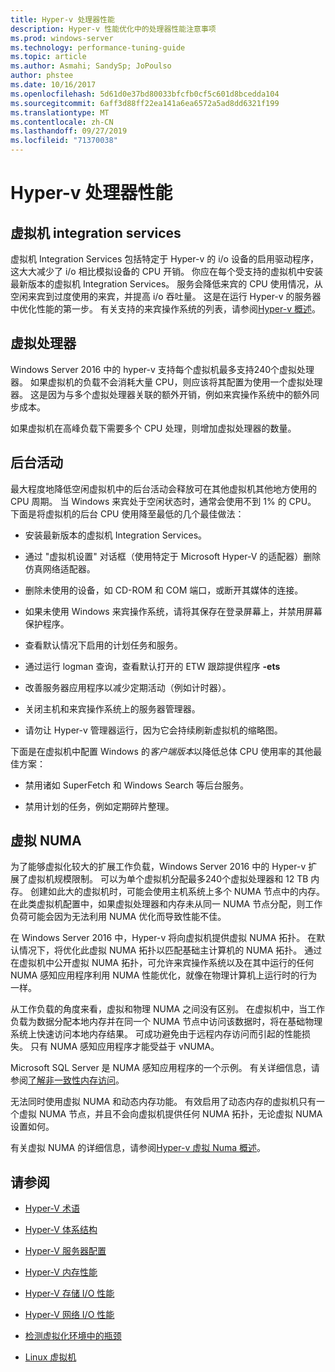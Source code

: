 ```yaml
---
title: Hyper-v 处理器性能
description: Hyper-v 性能优化中的处理器性能注意事项
ms.prod: windows-server
ms.technology: performance-tuning-guide
ms.topic: article
ms.author: Asmahi; SandySp; JoPoulso
author: phstee
ms.date: 10/16/2017
ms.openlocfilehash: 5d61d0e37bd80033bfcfb0cf5c601d8bcedda104
ms.sourcegitcommit: 6aff3d88ff22ea141a6ea6572a5ad8dd6321f199
ms.translationtype: MT
ms.contentlocale: zh-CN
ms.lasthandoff: 09/27/2019
ms.locfileid: "71370038"
---
```

# <a name="hyper-v-processor-performance"></a>Hyper-v 处理器性能


## <a name="virtual-machine-integration-services"></a>虚拟机 integration services

虚拟机 Integration Services 包括特定于 Hyper-v 的 i/o 设备的启用驱动程序，这大大减少了 i/o 相比模拟设备的 CPU 开销。 你应在每个受支持的虚拟机中安装最新版本的虚拟机 Integration Services。 服务会降低来宾的 CPU 使用情况，从空闲来宾到过度使用的来宾，并提高 i/o 吞吐量。 这是在运行 Hyper-v 的服务器中优化性能的第一步。 有关支持的来宾操作系统的列表，请参阅[Hyper-v 概述](https://technet.microsoft.com/library/hh831531.aspx)。

## <a name="virtual-processors"></a>虚拟处理器

Windows Server 2016 中的 hyper-v 支持每个虚拟机最多支持240个虚拟处理器。 如果虚拟机的负载不会消耗大量 CPU，则应该将其配置为使用一个虚拟处理器。 这是因为与多个虚拟处理器关联的额外开销，例如来宾操作系统中的额外同步成本。

如果虚拟机在高峰负载下需要多个 CPU 处理，则增加虚拟处理器的数量。

## <a name="background-activity"></a>后台活动

最大程度地降低空闲虚拟机中的后台活动会释放可在其他虚拟机其他地方使用的 CPU 周期。 当 Windows 来宾处于空闲状态时，通常会使用不到 1% 的 CPU。 下面是将虚拟机的后台 CPU 使用降至最低的几个最佳做法：

-   安装最新版本的虚拟机 Integration Services。

-   通过 "虚拟机设置" 对话框（使用特定于 Microsoft Hyper-V 的适配器）删除仿真网络适配器。

-   删除未使用的设备，如 CD-ROM 和 COM 端口，或断开其媒体的连接。

-   如果未使用 Windows 来宾操作系统，请将其保存在登录屏幕上，并禁用屏幕保护程序。

-   查看默认情况下启用的计划任务和服务。

-   通过运行 logman 查询，查看默认打开的 ETW 跟踪提供程序 **-ets**

-   改善服务器应用程序以减少定期活动（例如计时器）。

-   关闭主机和来宾操作系统上的服务器管理器。

-   请勿让 Hyper-v 管理器运行，因为它会持续刷新虚拟机的缩略图。

下面是在虚拟机中配置 Windows 的*客户端版本*以降低总体 CPU 使用率的其他最佳方案：

-   禁用诸如 SuperFetch 和 Windows Search 等后台服务。

-   禁用计划的任务，例如定期碎片整理。

## <a name="virtual-numa"></a>虚拟 NUMA

为了能够虚拟化较大的扩展工作负载，Windows Server 2016 中的 Hyper-v 扩展了虚拟机规模限制。 可以为单个虚拟机分配最多240个虚拟处理器和 12 TB 内存。 创建如此大的虚拟机时，可能会使用主机系统上多个 NUMA 节点中的内存。 在此类虚拟机配置中，如果虚拟处理器和内存未从同一 NUMA 节点分配，则工作负荷可能会因为无法利用 NUMA 优化而导致性能不佳。

在 Windows Server 2016 中，Hyper-v 将向虚拟机提供虚拟 NUMA 拓扑。 在默认情况下，将优化此虚拟 NUMA 拓扑以匹配基础主计算机的 NUMA 拓扑。 通过在虚拟机中公开虚拟 NUMA 拓扑，可允许来宾操作系统以及在其中运行的任何 NUMA 感知应用程序利用 NUMA 性能优化，就像在物理计算机上运行时的行为一样。

从工作负载的角度来看，虚拟和物理 NUMA 之间没有区别。 在虚拟机中，当工作负载为数据分配本地内存并在同一个 NUMA 节点中访问该数据时，将在基础物理系统上快速访问本地内存结果。 可成功避免由于远程内存访问而引起的性能损失。 只有 NUMA 感知应用程序才能受益于 vNUMA。

Microsoft SQL Server 是 NUMA 感知应用程序的一个示例。 有关详细信息，请参阅[了解非一致性内存访问](https://technet.microsoft.com/library/ms178144.aspx)。

无法同时使用虚拟 NUMA 和动态内存功能。 有效启用了动态内存的虚拟机只有一个虚拟 NUMA 节点，并且不会向虚拟机提供任何 NUMA 拓扑，无论虚拟 NUMA 设置如何。

有关虚拟 NUMA 的详细信息，请参阅[Hyper-v 虚拟 Numa 概述](https://technet.microsoft.com/library/dn282282.aspx)。

## <a name="see-also"></a>请参阅

-   [Hyper-V 术语](terminology.md)

-   [Hyper-V 体系结构](architecture.md)

-   [Hyper-V 服务器配置](configuration.md)

-   [Hyper-V 内存性能](memory-performance.md)

-   [Hyper-V 存储 I/O 性能](storage-io-performance.md)

-   [Hyper-V 网络 I/O 性能](network-io-performance.md)

-   [检测虚拟化环境中的瓶颈](detecting-virtualized-environment-bottlenecks.md)

-   [Linux 虚拟机](linux-virtual-machine-considerations.md)
